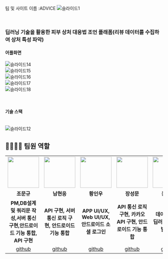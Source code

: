 팀 및 사이트 이름 :ADVICE
![슬라이드1](https://github.com/Jo-Moon-Gyu/Team_ADVICE_Project/assets/143511660/457996c6-e974-4bab-a16c-dd92aba31a98)

<br>

### 딥러닝 기술을 활용한 피부 상처 대응법 조언 플래폼(리뷰 데이터를 수집하여 상처 특성 파악)<br>

#### 어플화면
![슬라이드14](https://github.com/Jo-Moon-Gyu/Team_ADVICE_Project/assets/143055961/32d64178-8450-4188-b16d-ef45b91c798e)<br>
![슬라이드15](https://github.com/Jo-Moon-Gyu/Team_ADVICE_Project/assets/143055961/019c9596-8078-485b-a440-2fb3a8789009)<br>
![슬라이드16](https://github.com/Jo-Moon-Gyu/Team_ADVICE_Project/assets/143055961/27c3e560-d651-4cf9-b860-eec8104b4354)<br>
![슬라이드17](https://github.com/Jo-Moon-Gyu/Team_ADVICE_Project/assets/143055961/6b8a6fbb-e931-452f-a173-7bc941eaf095)<br>
![슬라이드18](https://github.com/Jo-Moon-Gyu/Team_ADVICE_Project/assets/143055961/1d17f938-fd1b-4f8d-a2b2-86ab8314fd90)<br>


<br>

#### 기술 스택
<br>![슬라이드12](https://github.com/Jo-Moon-Gyu/Team_ADVICE_Project/assets/143055961/94b70df4-9894-48a7-9e95-dd35e24d6c97)




## 👨‍👩‍👦‍👦 팀원 역할
<table>
  <tr>
    <td align="center"><img src="https://github.com/Jo-Moon-Gyu/Team_ADVICE_Project/assets/143055961/395831ac-a890-400f-9d7a-c30539934d72" width="100" height="100"/></td>
    <td align="center"><img src ="https://github.com/Jo-Moon-Gyu/Team_ADVICE_Project/assets/143055961/aa6cacbc-9303-4707-91cd-85925f66bfba" width="100" height="100"/></td>
    <td align="center"><img src="https://github.com/Jo-Moon-Gyu/Team_ADVICE_Project/assets/143055961/27499098-2775-48de-9eef-44f6611eb130" width="100" height="100"/></td>
    <td align="center"><img src="https://github.com/Jo-Moon-Gyu/Team_ADVICE_Project/assets/143055961/55aa9b5a-789a-4647-8f15-19f3730c593a" width="100" height="100"/></td>
    <td align="center"><img src="https://github.com/Jo-Moon-Gyu/Team_ADVICE_Project/assets/143055961/1d5a1853-4135-405a-98df-f7ecd8b3892c" width="100" height="100"/></td>
  </tr>
  <tr>
    <td align="center"><strong>조문규</strong></td>
    <td align="center"><strong>남현웅</strong></td>
    <td align="center"><strong>황인우</strong></td>
    <td align="center"><strong>장성문</strong></td>
    <td align="center"><strong>문진환</strong></td>    
  </tr>
  <tr>
    <td align="center"><b>PM,DB설계 및 쿼리문 작성,서버 통신 구현,안드로이드 기능 통합, API 구현</b></td>
    <td align="center"><b>API 구현, 서버 통신 로직 구현, 안드로이드 기능 통합</b></td>
    <td align="center"><b>APP UI/UX, Web UI/UX, 안드로이드 소셜 로그인</b></td>
    <td align="center"><b>API 통신 로직 구현, 카카오 API 구현, 안드로이드 기능 통합</b></td>
    <td align="center"><b>데이터 수집, 딥러닝 모델 개발,배포</b></td>    
  </tr>
  <tr>
    <td align="center"><a href="https://github.com/redandcold" target='_blank'>github</a></td>
    <td align="center"><a href="https://github.com/alestore2" target='_blank'>github</a></td>
    <td align="center"><a href="https://github.com/rsefaqtd" target='_blank'>github</a></td>
    <td align="center"><a href="https://github.com/haegunHyeonseok" target='_blank'>github</a></td>
    <td align="center"><a href="https://github.com/Dehann26" target='_blank'>github</a></td>    
  </tr>
</table>
